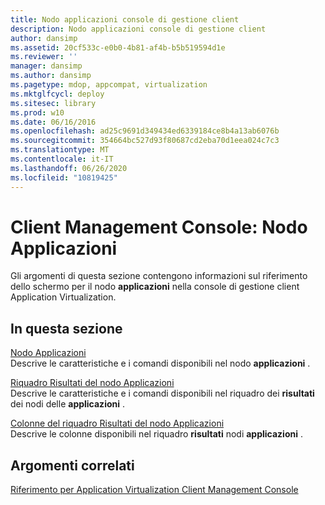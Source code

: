 ```yaml
---
title: Nodo applicazioni console di gestione client
description: Nodo applicazioni console di gestione client
author: dansimp
ms.assetid: 20cf533c-e0b0-4b81-af4b-b5b519594d1e
ms.reviewer: ''
manager: dansimp
ms.author: dansimp
ms.pagetype: mdop, appcompat, virtualization
ms.mktglfcycl: deploy
ms.sitesec: library
ms.prod: w10
ms.date: 06/16/2016
ms.openlocfilehash: ad25c9691d349434ed6339184ce8b4a13ab6076b
ms.sourcegitcommit: 354664bc527d93f80687cd2eba70d1eea024c7c3
ms.translationtype: MT
ms.contentlocale: it-IT
ms.lasthandoff: 06/26/2020
ms.locfileid: "10819425"
---
```

# Client Management Console: Nodo Applicazioni


Gli argomenti di questa sezione contengono informazioni sul riferimento dello schermo per il nodo **applicazioni** nella console di gestione client Application Virtualization.

## In questa sezione


<a href="" id="applications-node"></a>[Nodo Applicazioni](applications-node.md)  
Descrive le caratteristiche e i comandi disponibili nel nodo **applicazioni** .

<a href="" id="applications-results-pane"></a>[Riquadro Risultati del nodo Applicazioni](applications-results-pane.md)  
Descrive le caratteristiche e i comandi disponibili nel riquadro dei **risultati** dei nodi delle **applicazioni** .

<a href="" id="applications-results-pane-columns"></a>[Colonne del riquadro Risultati del nodo Applicazioni](applications-results-pane-columns.md)  
Descrive le colonne disponibili nel riquadro **risultati** nodi **applicazioni** .

## Argomenti correlati


[Riferimento per Application Virtualization Client Management Console](application-virtualization-client-management-console-reference.md)

 

 





